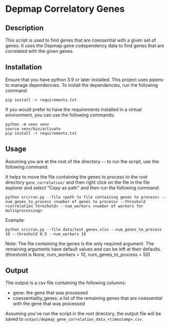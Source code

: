 <h1>Depmap Correlatory Genes</h1>


<h2>Description</h2>
This script is used to find genes that are coessential with a given set of genes. It uses the Depmap gene codependency data to find genes that are correlated with the given genes.


<h2>Installation</h2>

Ensure that you have python 3.9 or later installed. This project uses pipenv to manage dependencies. To install the dependencies, run the following command:

```
pip install -r requirements.txt
```

If you would prefer to have the requirements installed in a virtual environment, you can use the following commands:

```
python -m venv venv
source venv/bin/activate
pip install -r requirements.txt
```

<h2>Usage</h2>

Assuming you are at the root of the directory -- to run the script, use the following command:

It helps to move the file containing the genes to process to the root directory `gene_correlation/` and then right click on the file in the file explorer and select "Copy as path" and then run the following command:

```
python src/run.py --file <path to file containing genes to process> --num_genes_to_process <number of genes to process> --threshold <correlation threshold> --num_workers <number of workers for multiprocessing>
```

Example:

```
python src/run.py --file data/test_genes.xlsx --num_genes_to_process 10 --threshold 0.5 --num_workers 10
```

Note: The file containing the genes is the only required argument. The remaining arguments have default values and can be left at their defaults. (threshold is None, num_workers = 10, num_genes_to_process = 50)


<h2>Output</h2>
The output is a csv file containing the following columns:

- gene: the gene that was processed
- coessentiality_genes: a list of the remaining genes that are coessential with the gene that was processed

Assuming you've run the script in the root directory, the output file will be saved to ```output/depmap_gene_correlation_data_<timestamp>.csv```.